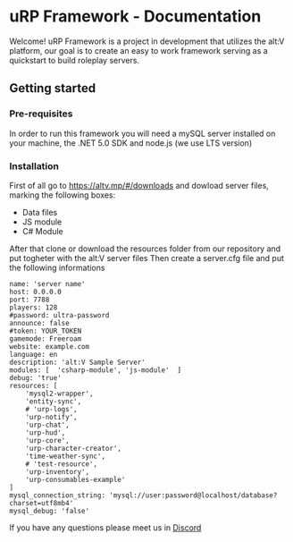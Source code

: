 # uRP Framework - Documentation

Welcome! uRP Framework is a project in development that utilizes the alt:V platform, our goal is to create an easy to work framework serving as a quickstart to build roleplay servers.

## Getting started

### Pre-requisites

In order to run this framework you will need a mySQL server installed on your machine, the .NET 5.0 SDK and node.js (we use LTS version)

### Installation

First of all go to https://altv.mp/#/downloads and dowload server files, marking the following boxes:
- Data files
- JS module
- C# Module

After that clone or download the resources folder from our repository and put togheter with the alt:V server files
Then create a server.cfg file and put the following informations

```
name: 'server name'
host: 0.0.0.0
port: 7788
players: 128
#password: ultra-password
announce: false
#token: YOUR_TOKEN
gamemode: Freeroam
website: example.com
language: en
description: 'alt:V Sample Server'
modules: [  'csharp-module', 'js-module'  ]
debug: 'true'
resources: [
    'mysql2-wrapper',
    'entity-sync',
    # 'urp-logs',
    'urp-notify',
    'urp-chat',
    'urp-hud',
    'urp-core',
    'urp-character-creator',
    'time-weather-sync',
    # 'test-resource',
    'urp-inventory',
    'urp-consumables-example'
]
mysql_connection_string: 'mysql://user:password@localhost/database?charset=utf8mb4'
mysql_debug: 'false'
```
If you have any questions please meet us in <a href="https://discord.gg/aJmSz8v9w4">Discord</a>
